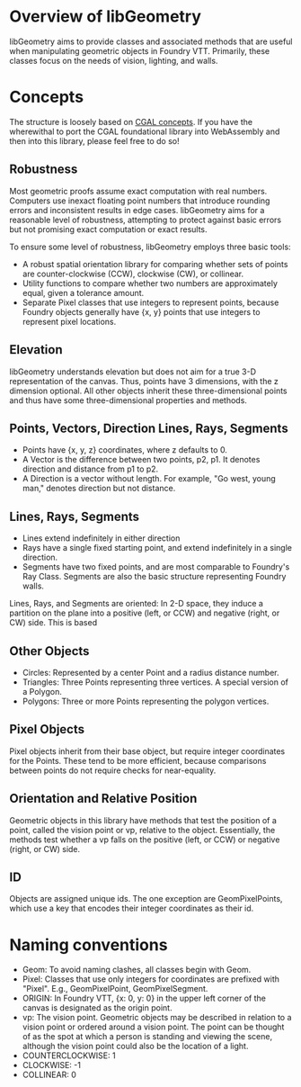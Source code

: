 # Overview of libGeometry
libGeometry aims to provide classes and associated methods that are useful when manipulating geometric objects in Foundry VTT. Primarily, these classes focus on the needs of vision, lighting, and walls. 


# Concepts

The structure is loosely based on [CGAL concepts](https://doc.cgal.org/latest/Kernel_23/index.html#Chapter_2D_and_3D_Geometry_Kernel). If you have the wherewithal to port the CGAL foundational library into WebAssembly and then into this library, please feel free to do so! 

## Robustness

Most geometric proofs assume exact computation with real numbers. Computers use inexact floating point numbers that introduce rounding errors and inconsistent results in edge cases. libGeometry aims for a reasonable level of robustness, attempting to protect against basic errors but not promising exact computation or exact results. 

To ensure some level of robustness, libGeometry employs three basic tools:
- A robust spatial orientation library for comparing whether sets of points are counter-clockwise (CCW), clockwise (CW), or collinear. 
- Utility functions to compare whether two numbers are approximately equal, given a tolerance amount.
- Separate Pixel classes that use integers to represent points, because Foundry objects generally have {x, y} points that use integers to represent pixel locations. 

## Elevation

libGeometry understands elevation but does not aim for a true 3-D representation of the canvas. Thus, points have 3 dimensions, with the z dimension optional. All other objects inherit these three-dimensional points and thus have some three-dimensional properties and methods. 

## Points, Vectors, Direction Lines, Rays, Segments

- Points have {x, y, z} coordinates, where z defaults to 0.
- A Vector is the difference between two points, p2, p1. It denotes direction and distance from p1 to p2. 
- A Direction is a vector without length. For example, "Go west, young man," denotes direction but not distance. 

## Lines, Rays, Segments

- Lines extend indefinitely in either direction
- Rays have a single fixed starting point, and extend indefinitely in a single direction.
- Segments have two fixed points, and are most comparable to Foundry's Ray Class. Segments are also the basic structure representing Foundry walls. 

Lines, Rays, and Segments are oriented: In 2-D space, they induce a partition on the plane into a positive (left, or CCW) and negative (right, or CW) side. This is based 

## Other Objects

- Circles: Represented by a center Point and a radius distance number.
- Triangles: Three Points representing three vertices. A special version of a Polygon.
- Polygons: Three or more Points representing the polygon vertices.   

## Pixel Objects

Pixel objects inherit from their base object, but require integer coordinates for the Points. These tend to be more efficient, because comparisons between points do not require checks for near-equality. 

## Orientation and Relative Position

Geometric objects in this library have methods that test the position of a point, called the vision point or vp, relative to the object. Essentially, the methods test whether a vp falls on the positive (left, or CCW) or negative (right, or CW) side.

## ID

Objects are assigned unique ids. The one exception are GeomPixelPoints, which use a key that encodes their integer coordinates as their id.

# Naming conventions

- Geom: To avoid naming clashes, all classes begin with Geom.
- Pixel: Classes that use only integers for coordinates are prefixed with "Pixel". E.g., GeomPixelPoint, GeomPixelSegment.
- ORIGIN: In Foundry VTT, {x: 0, y: 0} in the upper left corner of the canvas is designated as the origin point. 
- vp: The vision point. Geometric objects may be described in relation to a vision point or ordered around a vision point. The point can be thought of as the spot at which a person is standing and viewing the scene, although the vision point could also be the location of a light.
- COUNTERCLOCKWISE: 1
- CLOCKWISE: -1
- COLLINEAR: 0



